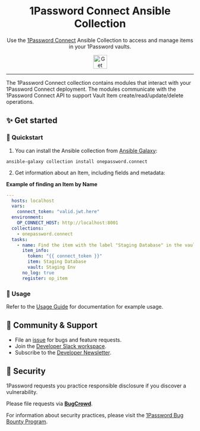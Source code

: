 <img alt="" role="img" src="https://blog.1password.com/posts/2021/secrets-automation-launch/header.svg"/>

<div align="center">
  <h1>1Password Connect Ansible Collection</h1>
  <p>Use the <a href="https://developer.1password.com/docs/connect">1Password Connect</a> Ansible Collection to access and manage items in your 1Password vaults.</p>
  <a href="https://github.com/1Password/ansible-onepasswordconnect-collection#-get-started">
    <img alt="Get started" src="https://user-images.githubusercontent.com/45081667/226940040-16d3684b-60f4-4d95-adb2-5757a8f1bc15.png" height="37"/>
  </a>
</div>

---

The 1Password Connect collection contains modules that interact with your 1Password Connect deployment. The modules communicate with the 1Password Connect API to support Vault Item create/read/update/delete operations.

## ✨ Get started

### 🚀 Quickstart
1. You can install the Ansible collection from [Ansible Galaxy](https://galaxy.ansible.com/onepassword/connect):

```
ansible-galaxy collection install onepassword.connect
```

2. Get information about an Item, including fields and metadata: 


**Example of finding an Item by Name**
```yaml
--- 
  hosts: localhost
  vars:
    connect_token: "valid.jwt.here"
  environment:
    OP_CONNECT_HOST: http://localhost:8001
  collections:
    - onepassword.connect
  tasks:
    - name: Find the item with the label "Staging Database" in the vault "Staging Env"
      item_info:
        token: "{{ connect_token }}"
        item: Staging Database
        vault: Staging Env
      no_log: true
      register: op_item
```


### 📄 Usage
Refer to the [Usage Guide](USAGEGUIDE.md) for documentation for example usage.

## 💙 Community & Support

- File an [issue](https://github.com/1Password/ansible-onepasswordconnect-collection/issues) for bugs and feature requests.
- Join the [Developer Slack workspace](https://join.slack.com/t/1password-devs/shared_invite/zt-1halo11ps-6o9pEv96xZ3LtX_VE0fJQA).
- Subscribe to the [Developer Newsletter](https://1password.com/dev-subscribe/).

## 🔐 Security

1Password requests you practice responsible disclosure if you discover a vulnerability.

Please file requests via [**BugCrowd**](https://bugcrowd.com/agilebits).

For information about security practices, please visit the [1Password Bug Bounty Program](https://bugcrowd.com/agilebits).

